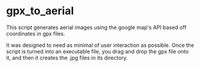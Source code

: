 gpx_to_aerial
=============

This script generates aerial images using the google map's API based off coordinates in gpx files.


It was designed to need as minimal of user interaction as possible. Once the script is turned into an executable file, you drag and drop the gpx file onto it, and then it creates the .jpg files in its directory.

